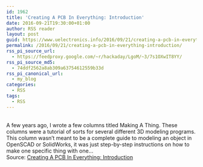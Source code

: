 ```yaml
---
id: 1962
title: 'Creating A PCB In Everything: Introduction'
date: 2016-09-21T19:30:00+01:00
author: RSS reader
layout: post
guid: https://www.uelectronics.info/2016/09/21/creating-a-pcb-in-everything-introduction/
permalink: /2016/09/21/creating-a-pcb-in-everything-introduction/
rss_pi_source_url:
  - https://feedproxy.google.com/~r/hackaday/LgoM/~3/7s1OXwIT8YY/
rss_pi_source_md5:
  - 74ddf2562a8ab309a63754612559b33d
rss_pi_canonical_url:
  - my_blog
categories:
  - RSS
tags:
  - RSS
---
```

&#013;  
A few years ago, I wrote a few columns titled Making A Thing. These columns were a tutorial of sorts for several different 3D modeling programs. This column wasn’t meant to be a complete guide to modeling an object in OpenSCAD or SolidWorks, it was just step-by-step instructions on how to make one specific thing with one…&#013;  
Source: <a href="https://feedproxy.google.com/~r/hackaday/LgoM/~3/7s1OXwIT8YY/" target="_blank">Creating A PCB In Everything: Introduction</a>